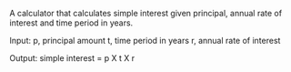 A calculator that calculates simple interest given principal, annual rate of interest and time period in years.

Input:
  p, principal amount
  t, time period in years
  r, annual rate of interest
  
Output:
  simple interest = p X t X r
